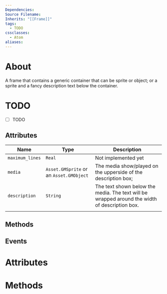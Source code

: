 ```yaml
---
Dependencies: 
Source Filename: 
Inherits: "[[Frame]]"
tags:
  - TODO
cssclasses:
  - Atom
aliases:
---
```

# About
A frame that contains a generic container that can be sprite or object; or a sprite and a fancy description text below the container.
# TODO
- [ ] TODO

## Attributes
| Name            | Type                                    | Description                                                                                   |
| --------------- | --------------------------------------- | --------------------------------------------------------------------------------------------- |
| `maximum_lines` | `Real`                                  | Not implemented yet                                                                           |
| `media`         | `Asset.GMSprite` or an `Asset.GMObject` | The media show/played on the upperside of the description box;                                |
| `description`   | `String`                                | The text shown below the media. The text will be wrapped around the width of description box. |
|                 |                                         |                                                                                               |
## Methods

## Events

# Attributes

# Methods


